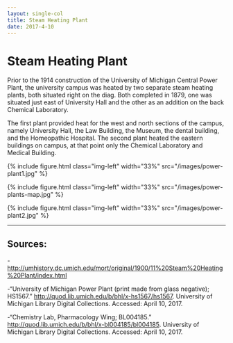 ```yaml
---
layout: single-col
title: Steam Heating Plant
date: 2017-4-10
---
```


# Steam Heating Plant

Prior to the 1914 construction of the University of Michigan Central Power Plant, the university campus was heated by two separate steam heating plants, both situated right on the diag. Both completed in 1879, one was situated just east of University Hall and the other as an addition on the back Chemical Laboratory.

The first plant provided heat for the west and north sections of the campus, namely University Hall, the Law Building, the Museum, the dental building, and the Homeopathic Hospital. The second plant heated the eastern buildings on campus, at that point only the Chemical Laboratory and Medical Building.


{% include figure.html class="img-left" width="33%" src="/images/power-plant1.jpg" %}

{% include figure.html class="img-left" width="33%" src="/images/power-plants-map.jpg" %}

{% include figure.html class="img-left" width="33%" src="/images/power-plant2.jpg" %}




-----
## Sources:

-http://umhistory.dc.umich.edu/mort/original/1900/11%20Steam%20Heating%20Plant/index.html

-“University of Michigan Power Plant (print made from glass negative); HS1567.” http://quod.lib.umich.edu/b/bhl/x-hs1567/hs1567. University of Michigan Library Digital Collections. Accessed: April 10, 2017.

-“Chemistry Lab, Pharmacology Wing; BL004185.” http://quod.lib.umich.edu/b/bhl/x-bl004185/bl004185. University of Michigan Library Digital Collections. Accessed: April 10, 2017.
